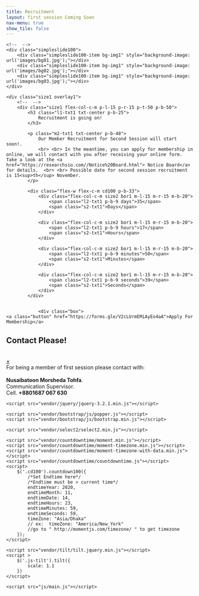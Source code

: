 ```yaml
---
title: Recruitment
layout: first session Coming Soon
nav-menu: true
show_tile: false
---
```

<html lang="en">
<head>
	<title>First Session Members</title>
	<meta charset="UTF-8">
	<meta name="viewport" content="width=device-width, initial-scale=1">
<!--===============================================================================================-->	
	<link rel="icon" type="image/png" href="images/icons/favicon.ico"/>
<!--===============================================================================================-->
	<link rel="stylesheet" type="text/css" href="vendor/bootstrap/css/bootstrap.min.css">
<!--===============================================================================================-->
	<link rel="stylesheet" type="text/css" href="fonts/font-awesome-4.7.0/css/font-awesome.min.css">
<!--===============================================================================================-->
	<link rel="stylesheet" type="text/css" href="vendor/animate/animate.css">
<!--===============================================================================================-->
	<link rel="stylesheet" type="text/css" href="vendor/select2/select2.min.css">
<!--===============================================================================================-->
	<link rel="stylesheet" type="text/css" href="css/util.css">
	<link rel="stylesheet" type="text/css" href="css/main.css">
<!--===============================================================================================-->
</head>
<body>
	
	<!--  -->
	<div class="simpleslide100">
		<div class="simpleslide100-item bg-img1" style="background-image: url('images/bg01.jpg');"></div>
		<div class="simpleslide100-item bg-img1" style="background-image: url('images/bg02.jpg');"></div>
		<div class="simpleslide100-item bg-img1" style="background-image: url('images/bg03.jpg');"></div>
	</div>

	<div class="size1 overlay1">
		<!--  -->
		<div class="size1 flex-col-c-m p-l-15 p-r-15 p-t-50 p-b-50">
			<h3 class="l1-txt1 txt-center p-b-25">
				Recruitment is going on!
			</h3>

			<p class="m2-txt1 txt-center p-b-48">
				Our Member Recruitment for Second Session will start soon!.
				<br> <br> In the meantime, you can apply for membership in online, we will contact with you after receiving your online form. Take a look at the <a href="https://researchsio.com//Notice%20Board.html"> Notice Board</a> for details.  <br> <br> Possible date for second session recruitment is 15<sup>th</sup> November. 
			</p>

			<div class="flex-w flex-c-m cd100 p-b-33">
				<div class="flex-col-c-m size2 bor1 m-l-15 m-r-15 m-b-20">
					<span class="l2-txt1 p-b-9 days">35</span>
					<span class="s2-txt1">Days</span>
				</div>

				<div class="flex-col-c-m size2 bor1 m-l-15 m-r-15 m-b-20">
					<span class="l2-txt1 p-b-9 hours">17</span>
					<span class="s2-txt1">Hours</span>
				</div>

				<div class="flex-col-c-m size2 bor1 m-l-15 m-r-15 m-b-20">
					<span class="l2-txt1 p-b-9 minutes">50</span>
					<span class="s2-txt1">Minutes</span>
				</div>

				<div class="flex-col-c-m size2 bor1 m-l-15 m-r-15 m-b-20">
					<span class="l2-txt1 p-b-9 seconds">39</span>
					<span class="s2-txt1">Seconds</span>
				</div>
			</div>

			
				<div class="box">
	<a class="button" href="https://forms.gle/V2cLUrmEMiAyEo4aA">Apply For Membership</a>
</div>

<div id="popup1" class="overlay">
	<div class="popup">
		<h2>Contact Please!</h2><br>
		<a class="close" href="#">&times;</a>
		<div class="content">
			For being a member of first session please contact with:<br><br> <strong> Nusaibatoon Morsheda Tohfa</strong>.<br>Communication Supervisor.<br> Cell. <strong> +8801687 067 630</strong>
		</div>
	</div>
</div>
		</div>
	</div>



	

<!--===============================================================================================-->	
	<script src="vendor/jquery/jquery-3.2.1.min.js"></script>
<!--===============================================================================================-->
	<script src="vendor/bootstrap/js/popper.js"></script>
	<script src="vendor/bootstrap/js/bootstrap.min.js"></script>
<!--===============================================================================================-->
	<script src="vendor/select2/select2.min.js"></script>
<!--===============================================================================================-->
	<script src="vendor/countdowntime/moment.min.js"></script>
	<script src="vendor/countdowntime/moment-timezone.min.js"></script>
	<script src="vendor/countdowntime/moment-timezone-with-data.min.js"></script>
	<script src="vendor/countdowntime/countdowntime.js"></script>
	<script>
		$('.cd100').countdown100({
			/*Set Endtime here*/
			/*Endtime must be > current time*/
			endtimeYear: 2020,
			endtimeMonth: 11,
			endtimeDate: 14,
			endtimeHours: 23,
			endtimeMinutes: 59,
			endtimeSeconds: 59,
			timeZone: "Asia/Dhaka" 
			// ex:  timeZone: "America/New_York"
			//go to " http://momentjs.com/timezone/ " to get timezone
		});
	</script>
<!--===============================================================================================-->
	<script src="vendor/tilt/tilt.jquery.min.js"></script>
	<script >
		$('.js-tilt').tilt({
			scale: 1.1
		})
	</script>
<!--===============================================================================================-->
	<script src="js/main.js"></script>

</body>
</html>
